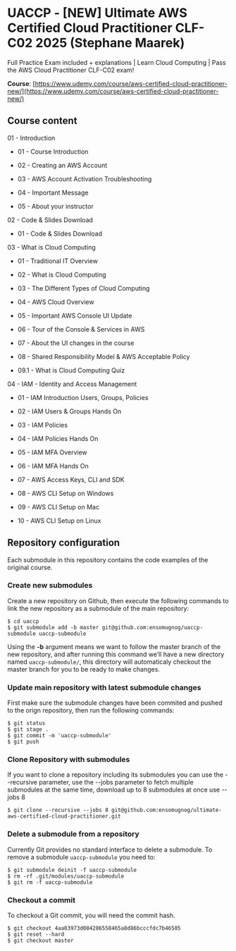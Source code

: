 # UACCP - [NEW] Ultimate AWS Certified Cloud Practitioner CLF-C02 2025 (Stephane Maarek)

Full Practice Exam included + explanations | Learn Cloud Computing | Pass the AWS Cloud Practitioner CLF-C02 exam!

**Course**: [https://www.udemy.com/course/aws-certified-cloud-practitioner-new/](https://www.udemy.com/course/aws-certified-cloud-practitioner-new/)

## Course content

01 - Introduction

- 01 - Course Introduction

- 02 - Creating an AWS Account

- 03 - AWS Account Activation Troubleshooting

- 04 - Important Message

- 05 - About your instructor

02 - Code & Slides Download

- 01 - Code & Slides Download

03 - What is Cloud Computing

- 01 - Traditional IT Overview

- 02 - What is Cloud Computing

- 03 - The Different Types of Cloud Computing

- 04 - AWS Cloud Overview

- 05 - Important AWS Console UI Update

- 06 - Tour of the Console & Services in AWS

- 07 - About the UI changes in the course

- 08 - Shared Responsibility Model & AWS Acceptable Policy

- 09.1 - What is Cloud Computing Quiz

04 - IAM - Identity and Access Management

- 01 - IAM Introduction Users, Groups, Policies

- 02 - IAM Users & Groups Hands On

- 03 - IAM Policies

- 04 - IAM Policies Hands On

- 05 - IAM MFA Overview

- 06 - IAM MFA Hands On

- 07 - AWS Access Keys, CLI and SDK

- 08 - AWS CLI Setup on Windows

- 09 - AWS CLI Setup on Mac

- 10 - AWS CLI Setup on Linux

## Repository configuration
Each submodule in this repository contains the code examples of the original course.

### Create new submodules
Create a new repository on Github, then execute the following commands to link the new repository as a submodule of the main repository:

```
$ cd uaccp
$ git submodule add -b master git@github.com:ensomugnog/uaccp-submodule uaccp-submodule
```

Using the **-b** argument means we want to follow the master branch of the new repository, and after running this command we’ll have a new directory named `uaccp-submodule/`, this directory will automaticaly checkout the master branch for you to be ready to make changes.

### Update main repository with latest submodule changes
First make sure the submodule changes have been commited and pushed to the orign repository, then run the following commands:

```
$ git status
$ git stage .
$ git commit -m 'uaccp-submodule'
$ git push
```

### Clone Repository with submodules
If you want to clone a repository including its submodules you can use the --recursive parameter, use the --jobs parameter to fetch multiple submodules at the same time, download up to 8 submodules at once use --jobs 8

```
$ git clone --recursive --jobs 8 git@github.com:ensomugnog/ultimate-aws-certified-cloud-practitioner.git
```

### Delete a submodule from a repository
Currently Git provides no standard interface to delete a submodule. To remove a submodule `uaccp-submodule` you need to:

```
$ git submodule deinit -f uaccp-submodule
$ rm -rf .git/modules/uaccp-submodule
$ git rm -f uaccp-submodule
```

### Checkout a commit
To checkout a Git commit, you will need the commit hash.

```
$ git checkout 4aa03973d004286558465a8d86bcccfdc7b46505
$ git reset --hard
$ git checkout master
```